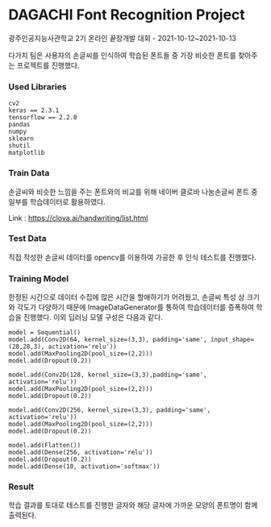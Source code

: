 # DAGACHI Font Recognition Project

광주인공지능사관학교 2기 온라인 끝장개발 대회 - 2021-10-12~2021-10-13

다가치 팀은 사용자의 손글씨를 인식하여 학습된 폰트들 중 가장 비슷한 폰트를 찾아주는 프로젝트를 진행했다.

### Used Libraries
```
cv2
keras == 2.3.1
tensorflow == 2.2.0
pandas
numpy
sklearn
shutil
matplotlib
```

### Train Data
손글씨와 비슷한 느낌을 주는 폰트와의 비교를 위해 네이버 클로바 나눔손글씨 폰트 중 일부를 학습데이터로 활용하였다.

Link : https://clova.ai/handwriting/list.html

### Test Data
직접 작성한 손글씨 데이터를 opencv를 이용하여 가공한 후 인식 테스트를 진행했다.

### Training Model
한정된 시간으로 데이터 수집에 많은 시간을 할애하기가 어려웠고, 손글씨 특성 상 크기와 각도가 다양하기 때문에 ImageDataGenerator를 통하여 학습데이터를 증폭하여 학습을 진행했다.
이외 딥러닝 모델 구성은 다음과 같다.
```
model = Sequential()
model.add(Conv2D(64, kernel_size=(3,3), padding='same', input_shape=(28,28,3), activation='relu'))
model.add(MaxPooling2D(pool_size=(2,2)))
model.add(Dropout(0.2))

model.add(Conv2D(128, kernel_size=(3,3),padding='same', activation='relu'))
model.add(MaxPooling2D(pool_size=(2,2)))
model.add(Dropout(0.2))

model.add(Conv2D(256, kernel_size=(3,3), padding='same', activation='relu'))
model.add(MaxPooling2D(pool_size=(2,2)))
model.add(Dropout(0.2))

model.add(Flatten())
model.add(Dense(256, activation='relu'))
model.add(Dropout(0.2))
model.add(Dense(10, activation='softmax'))
```

### Result
학습 결과를 토대로 테스트를 진행한 글자와 해당 글자에 가까운 모양의 폰트명이 함께 출력된다.
